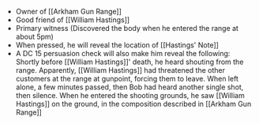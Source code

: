 - Owner of [[Arkham Gun Range]]
- Good friend of [[William Hastings]]
- Primary witness (Discovered the body when he entered the range at about 5pm)
- When pressed, he will reveal the location of [[Hastings' Note]]
- A DC 15 persuasion check will also make him reveal the following: Shortly before [[William Hastings]]' death, he heard shouting from the range. Apparently, [[William Hastings]] had threatened the other customers at the range at gunpoint, forcing them to leave. When left alone, a few minutes passed, then Bob had heard another single shot, then silence. When he entered the shooting grounds, he saw [[William Hastings]] on the ground, in the composition described in [[Arkham Gun Range]]